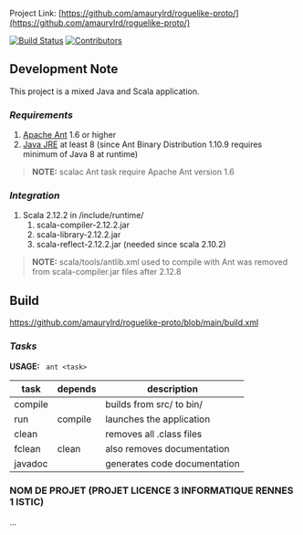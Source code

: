 Project Link: [https://github.com/amaurylrd/roguelike-proto/](https://github.com/amaurylrd/roguelike-proto/)

[![Build Status](https://travis-ci.org/amaurylrd/roguelike-proto.png?branch=master)](https://travis-ci.org/amaurylrd/roguelike-proto "Continuous Integration")
[![Contributors][contributors-shield]][contributors-url]

[contributors-shield]: https://img.shields.io/github/contributors/amaurylrd/roguelike-proto.svg?style=flat-square
[contributors-url]: https://github.com/amaurylrd/roguelike-proto/graphs/contributors

## Development Note

This project is a mixed Java and Scala application.

### *Requirements*

1. [Apache Ant](https://ant.apache.org/bindownload.cgi) 1.6 or higher
1. [Java JRE](https://www.java.com/en/download/) at least 8 (since Ant Binary Distribution 1.10.9 requires minimum of Java 8 at runtime)

>**NOTE:** scalac Ant task require Apache Ant version 1.6

### *Integration*

1. Scala 2.12.2 in /include/runtime/
   1. scala-compiler-2.12.2.jar
   1. scala-library-2.12.2.jar
   1. scala-reflect-2.12.2.jar (needed since scala 2.10.2)

>**NOTE:** scala/tools/antlib.xml used to compile with Ant was removed from scala-compiler.jar files after 2.12.8 

## Build

https://github.com/amaurylrd/roguelike-proto/blob/main/build.xml

### *Tasks*

**USAGE:** ``` ant <task>```

| task      | depends   | description                  |
|---------  |---------  | ---------------------------  |
| compile   |           | builds from src/ to bin/     |
| run       | compile   | launches the application     |
| clean     |           | removes all .class files     |
| fclean    | clean     | also removes documentation   |
| javadoc   |           | generates code documentation |

### NOM DE PROJET (PROJET LICENCE 3 INFORMATIQUE RENNES 1 ISTIC)

...
